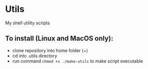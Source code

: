 # Utils
My shell utility scripts

## To install (Linux and MacOS only):
- clone repository into home folder (~)
- cd into .utils directory
- run command `chmod +x ./make-utils` to make script executable
